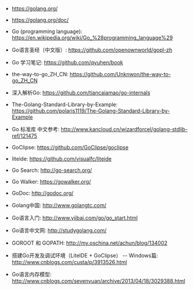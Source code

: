 * <https://golang.org/>
* <https://golang.org/doc/>
* Go (programming language): <https://en.wikipedia.org/wiki/Go_%28programming_language%29>
* Go语言圣经（中文版）: <https://github.com/openownworld/gopl-zh>
* Go 学习笔记: <https://github.com/qyuhen/book>
* the-way-to-go_ZH_CN: <https://github.com/Unknwon/the-way-to-go_ZH_CN>
* 深入解析Go: <https://github.com/tiancaiamao/go-internals>
* The-Golang-Standard-Library-by-Example: <https://github.com/polaris1119/The-Golang-Standard-Library-by-Example>
* Go 标准库 中文参考: <http://www.kancloud.cn/wizardforcel/golang-stdlib-ref/121475>
* GoClipse: <https://github.com/GoClipse/goclipse>
* liteide: <https://github.com/visualfc/liteide>

* Go Search: <http://go-search.org/>
* Go Walker: <https://gowalker.org/>
* GoDoc: <http://godoc.org/>
* Golang中国: <http://www.golangtc.com/>
* Go语言入门: <http://www.yiibai.com/go/go_start.html>
* Go语言中文网: <http://studygolang.com/>
* GOROOT 和 GOPATH: <http://my.oschina.net/achun/blog/134002>
* 搭建Go开发及调试环境（LiteIDE + GoClipse） -- Windows篇: <http://www.cnblogs.com/custa/p/3913526.html>
* Go语言内存模型: <http://www.cnblogs.com/sevenyuan/archive/2013/04/18/3029388.html>
